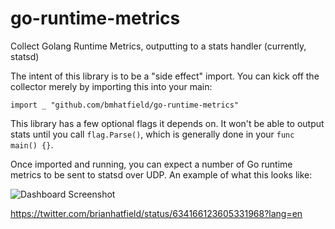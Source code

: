 # go-runtime-metrics
Collect Golang Runtime Metrics, outputting to a stats handler (currently, statsd)

The intent of this library is to be a "side effect" import. You can kick off the collector merely by importing this into your main:

`import _ "github.com/bmhatfield/go-runtime-metrics"`

This library has a few optional flags it depends on. It won't be able to output stats until you call `flag.Parse()`, which is generally done in your `func main() {}`.

Once imported and running, you can expect a number of Go runtime metrics to be sent to statsd over UDP. An example of what this looks like:

![Dashboard Screenshot](/screenshot.png?raw=true)


https://twitter.com/brianhatfield/status/634166123605331968?lang=en
